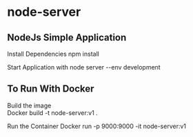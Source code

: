 # node-server

## NodeJs Simple Application 

Install Dependencies
    npm install

Start Application with
    node server --env development

## To Run With Docker

Build the image    
    Docker build -t node-server:v1 .

Run the Container
    Docker run -p 9000:9000 -it node-server:v1
